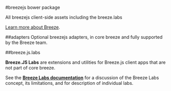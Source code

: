 #breezejs bower package

All breezejs client-side assets including the breeze.labs

[Learn more about Breeze](http://www.breezejs.com/). 

##adapters
Optional breezejs adapters, in core breeze and fully supported by the Breeze team.

##breeze.js.labs

**Breeze.JS Labs** are extensions and utilities for Breeze.js client apps that are not part of core breeze.

See the [**Breeze Labs documentation**](http://www.breezejs.com/documentation/what-are-breeze-labs) for a discussion of the Breeze Labs concept, its limitations, and for description of individual labs.

